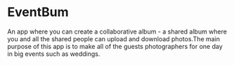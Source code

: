 # EventBum
An app where you can create a collaborative album - a shared album where you and all the shared people can upload and download photos.The main purpose of this app is to make all of the guests photographers for one day in big events such as weddings.

